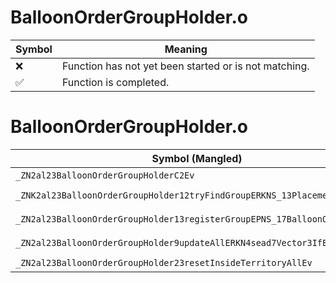 # BalloonOrderGroupHolder.o
| Symbol | Meaning 
| ------------- | ------------- 
| :x: | Function has not yet been started or is not matching. 
| :white_check_mark: | Function is completed. 


# BalloonOrderGroupHolder.o
| Symbol (Mangled) | Symbol (Demangled) | Decompiled? |
| ------------- |  ------------- | ------------- |
| `_ZN2al23BalloonOrderGroupHolderC2Ev` | `al::BalloonOrderGroupHolder::BalloonOrderGroupHolder(void)` | :x: |
| `_ZNK2al23BalloonOrderGroupHolder12tryFindGroupERKNS_13PlacementInfoE` | `al::BalloonOrderGroupHolder::tryFindGroup(al::PlacementInfo const&)const` | :x: |
| `_ZN2al23BalloonOrderGroupHolder13registerGroupEPNS_17BalloonOrderGroupE` | `al::BalloonOrderGroupHolder::registerGroup(al::BalloonOrderGroup *)` | :x: |
| `_ZN2al23BalloonOrderGroupHolder9updateAllERKN4sead7Vector3IfEE` | `al::BalloonOrderGroupHolder::updateAll(sead::Vector3<float> const&)` | :x: |
| `_ZN2al23BalloonOrderGroupHolder23resetInsideTerritoryAllEv` | `al::BalloonOrderGroupHolder::resetInsideTerritoryAll(void)` | :x: |
